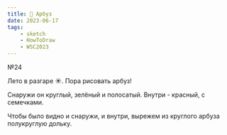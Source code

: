```yaml
---
title: 🍉 Арбуз
date: 2023-06-17
tags:
    - sketch
    - HowToDraw
    - WSC2023
---
```


№24

Лето в разгаре ☀️. Пора рисовать арбуз!

Снаружи он круглый, зелёный и полосатый. Внутри - красный, с семечками.

Чтобы было видно и снаружи, и внутри, вырежем из круглого арбуза полукруглую дольку.
